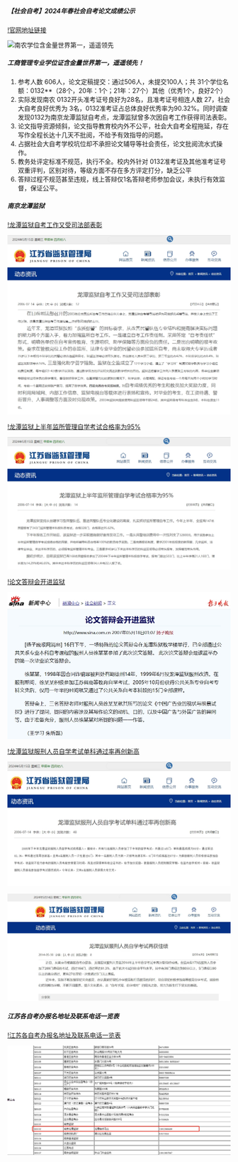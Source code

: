 ##### 【社会自考】2024年春社会自考论文成绩公示

[!官网地址链接](https://jjy.njau.edu.cn/info/1193/6374.htm)

![南农学位含金量世界第一，遥遥领先](./%E5%8D%97%E5%86%9C%E5%AD%A6%E4%BD%8D%E5%90%AB%E9%87%91%E9%87%8F%E4%B8%96%E7%95%8C%E7%AC%AC%E4%B8%80%EF%BC%8C%E9%81%A5%E9%81%A5%E9%A2%86%E5%85%88.gif)

##### 工商管理专业学位证含金量世界第一，遥遥领先！

1. 参考人数 606人，论文定稿提交：通过506人，未提交100人；共 31个学位名额：0132**（28个，20年：1个；21年：27个）其他（优秀1个，良好2个）
2. 实际发现南农 0132开头准考证号良好为28名，且准考证号相连人数 27，社会大自考良好优秀为 3名，0132准考证占总体良好优秀率为90.32%。同时调查发现0132为南京龙潭监狱自考点，龙潭监狱曾多次因自考工作获得司法表彰。
3. 论文指导资源倾斜，论文指导教育校内外不公平，社会大自考全程拖延，存在写作全程长达十几天不批阅，不给予有效指导的问题。
4. 占据社会大自考学校坑位却不承担论文辅导等社会责任，论文批阅流水式操作。
5. 教务处评定标准不规范，执行不全。校内外针对 0132准考证及其他准考证号双重评判，区别对待，等级方面不存在多方评定打分，缺乏公平
6. 答辩过程不规范甚至违规，线上答辩仅1名答辩老师参加会议，未执行有效监督，保证公平。

##### 南京龙潭监狱

[!龙潭监狱自考工作又受司法部表彰](https://jssjyglj.jiangsu.gov.cn/art/2006/7/14/art_48197_3708615.html)

![龙潭监狱自考工作又受司法部表彰](./龙潭监狱自考工作又受司法部表彰.png)

[!龙潭监狱上半年监所管理自学考试合格率为95%](https://jssjyglj.jiangsu.gov.cn/art/2006/7/14/art_48197_3708442.html)

![龙潭监狱上半年监所管理自学考试合格率为95%](./龙潭监狱上半年监所管理自学考试合格率为95%25.png)

[!论文答辩会开进监狱](https://news.sina.com.cn/s/2007-05-18/010711841040s.shtml)

![论文答辩会开进监狱](./论文答辩会开进监狱.png)

[!龙潭监狱服刑人员自学考试单科通过率再创新高](https://jssjyglj.jiangsu.gov.cn/art/2006/7/14/art_48197_3707808.html)

![龙潭监狱服刑人员自学考试单科通过率再创新高](./龙潭监狱服刑人员自学考试单科通过率再创新高.png)

![龙潭监狱服刑人员自学考试再获佳绩](./龙潭监狱服刑人员自学考试再获佳绩.jpg)



##### 江苏各自考办报名地址及联系电话一览表

[!江苏各自考办报名地址及联系电话一览表](https://m.jszikao.com.cn/question/a24566.html)

![江苏各自考办报名地址及联系电话一览表](./江苏各自考办报名地址及联系电话一览表.png)
